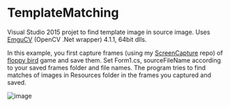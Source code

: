 # TemplateMatching
Visual Studio 2015 projet to find template image in source image. Uses [EmguCV](https://github.com/emgucv/emgucv) (OpenCV .Net wrapper) 4.1.1, 64bit dlls.

In this example, you first capture frames (using my [ScreenCapture](https://github.com/samilkorkmaz/ScreenCapture) repo) of [floppy bird](https://github.com/samilkorkmaz/floppybird) game and save them. Set Form1.cs, sourceFileName according to your saved frames folder and file names. The program tries to find matches of images in Resources folder in the frames you captured and saved.

![image](https://github.com/samilkorkmaz/TemplateMatching/assets/9883871/e1d8c512-e558-4f43-adcc-eb1f7851821e)

